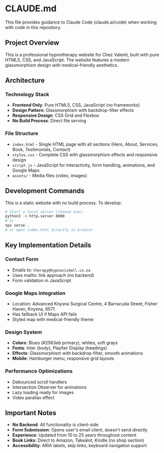 # CLAUDE.md

This file provides guidance to Claude Code (claude.ai/code) when working with code in this repository.

## Project Overview

This is a professional hypnotherapy website for Chez Valenti, built with pure HTML5, CSS, and JavaScript. The website features a modern glassmorphism design with medical-friendly aesthetics.

## Architecture

### Technology Stack
- **Frontend Only**: Pure HTML5, CSS, JavaScript (no frameworks)
- **Design Pattern**: Glassmorphism with backdrop-filter effects
- **Responsive Design**: CSS Grid and Flexbox
- **No Build Process**: Direct file serving

### File Structure
- `index.html` - Single HTML page with all sections (Hero, About, Services, Book, Testimonials, Contact)
- `styles.css` - Complete CSS with glassmorphism effects and responsive design
- `script.js` - JavaScript for interactivity, form handling, animations, and Google Maps
- `assets/` - Media files (video, images)

## Development Commands

This is a static website with no build process. To develop:

```bash
# Start a local server (choose one):
python3 -m http.server 8000
# or
npx serve .
# or open index.html directly in browser
```

## Key Implementation Details

### Contact Form
- Emails to: `therapy@hypnosis4all.co.za`
- Uses mailto: link approach (no backend)
- Form validation in JavaScript

### Google Maps Integration
- Location: Advanced Knysna Surgical Centre, 4 Barracuda Street, Fisher Haven, Knysna, 6571
- Has fallback UI if Maps API fails
- Styled map with medical-friendly theme

### Design System
- **Colors**: Blues (#2563eb primary), whites, soft grays
- **Fonts**: Inter (body), Playfair Display (headings)
- **Effects**: Glassmorphism with backdrop-filter, smooth animations
- **Mobile**: Hamburger menu, responsive grid layouts

### Performance Optimizations
- Debounced scroll handlers
- Intersection Observer for animations
- Lazy loading ready for images
- Video parallax effect

## Important Notes

- **No Backend**: All functionality is client-side
- **Form Submission**: Opens user's email client, doesn't send directly
- **Experience**: Updated from 10 to 25 years throughout content
- **Book Links**: Direct to Amazon, Takealot, Kindle (no shop section)
- **Accessibility**: ARIA labels, skip links, keyboard navigation support
